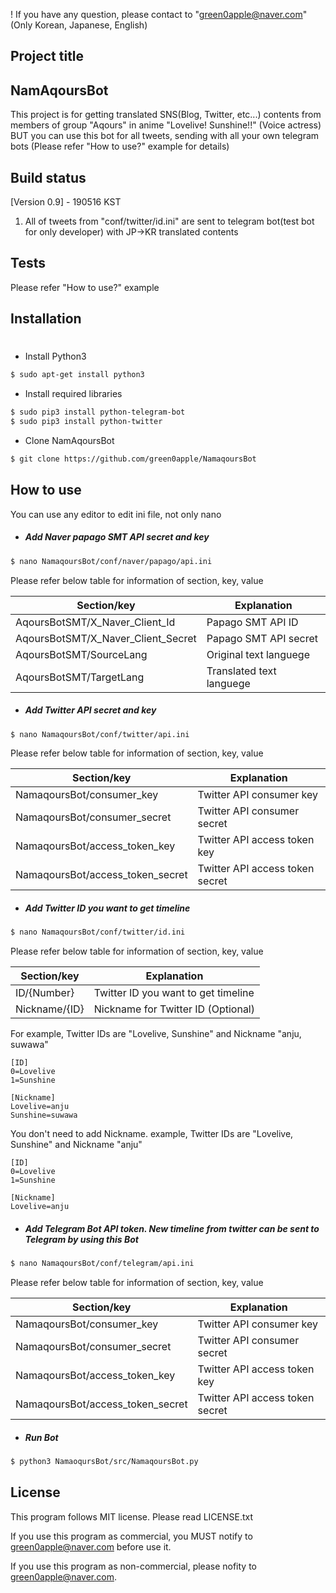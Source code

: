 ! If you have any question, please contact to "green0apple@naver.com"(Only Korean, Japanese, English)


## Project title
## NamAqoursBot
This project is for getting translated SNS(Blog, Twitter, etc...) contents from members of group "Aqours" in anime "Lovelive! Sunshine!!" (Voice actress)
BUT you can use this bot for all tweets, sending with all your own telegram bots (Please refer "How to use?" example for details)

## Build status
[Version 0.9] - 190516 KST
1. All of tweets from "conf/twitter/id.ini" are sent to telegram bot(test bot for only developer) with JP->KR translated contents

## Tests
Please refer "How to use?" example

## Installation
#
* Install Python3
```sh	
$ sudo apt-get install python3
```

* Install required libraries 
 ```sh	
$ sudo pip3 install python-telegram-bot
$ sudo pip3 install python-twitter
```

* Clone NamAqoursBot
```sh
$ git clone https://github.com/green0apple/NamaqoursBot
```

## How to use
You can use any editor to edit ini file, not only nano
* ##### Add Naver papago SMT API secret and key
```sh
$ nano NamaqoursBot/conf/naver/papago/api.ini
```
Please refer below table for information of section, key, value

| Section/key                        | Explanation              |
| ---------------------------------- | ------------------------ |
| AqoursBotSMT/X_Naver_Client_Id     | Papago SMT API ID        |
| AqoursBotSMT/X_Naver_Client_Secret | Papago SMT API secret    |
| AqoursBotSMT/SourceLang            | Original text languege   |
| AqoursBotSMT/TargetLang            | Translated text languege |

* ##### Add Twitter API secret and key
```sh
$ nano NamaqoursBot/conf/twitter/api.ini
```
Please refer below table for information of section, key, value

| Section/key                      | Explanation                     |
| -------------------------------- | ------------------------------- |
| NamaqoursBot/consumer_key        | Twitter API consumer key        |
| NamaqoursBot/consumer_secret     | Twitter API consumer secret     |
| NamaqoursBot/access_token_key    | Twitter API access token key    |
| NamaqoursBot/access_token_secret | Twitter API access token secret |

* ##### Add Twitter ID you want to get timeline
```sh
$ nano NamaqoursBot/conf/twitter/id.ini
```
Please refer below table for information of section, key, value

| Section/key    | Explanation                         |
| -------------- | ----------------------------------- |
| ID/{Number}    | Twitter ID you want to get timeline |
| Nickname/{ID}  | Nickname for Twitter ID (Optional)  |
    
For example, Twitter IDs are "Lovelive, Sunshine" and Nickname "anju, suwawa"
```
[ID]
0=Lovelive
1=Sunshine
    
[Nickname]
Lovelive=anju
Sunshine=suwawa
```
You don't need to add Nickname.  example, Twitter IDs are "Lovelive, Sunshine" and Nickname "anju"
```
[ID]
0=Lovelive
1=Sunshine
  
[Nickname]
Lovelive=anju
```
* #####  Add Telegram Bot API token. New timeline from twitter can be sent to Telegram by using this Bot
```sh
$ nano NamaqoursBot/conf/telegram/api.ini
```
Please refer below table for information of section, key, value

| Section/key                      | Explanation                     |
| -------------------------------- | ------------------------------- |
| NamaqoursBot/consumer_key        | Twitter API consumer key        |
| NamaqoursBot/consumer_secret     | Twitter API consumer secret     |
| NamaqoursBot/access_token_key    | Twitter API access token key    |
| NamaqoursBot/access_token_secret | Twitter API access token secret |
    
* ##### Run Bot
```sh
$ python3 NamaoqursBot/src/NamaqoursBot.py
```

## License
This program follows MIT license. Please read LICENSE.txt

If you use this program as commercial, you MUST notify to green0apple@naver.com before use it.

If you use this program as non-commercial, please nofity to green0apple@naver.com.

